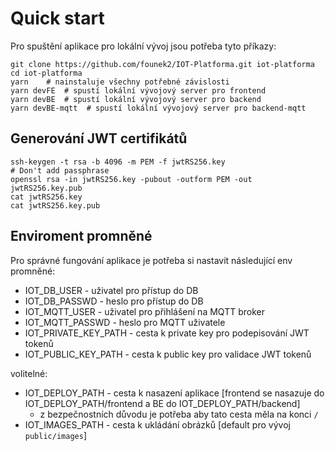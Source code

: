 # Quick start

Pro spuštění aplikace pro lokální vývoj jsou potřeba tyto příkazy:
```
git clone https://github.com/founek2/IOT-Platforma.git iot-platforma
cd iot-platforma
yarn    # nainstaluje všechny potřebné závislosti
yarn devFE  # spustí lokální vývojový server pro frontend
yarn devBE  # spustí lokální vývojový server pro backend
yarn devBE-mqtt  # spustí lokální vývojový server pro backend-mqtt
```

## Generování JWT certifikátů
```
ssh-keygen -t rsa -b 4096 -m PEM -f jwtRS256.key
# Don't add passphrase
openssl rsa -in jwtRS256.key -pubout -outform PEM -out jwtRS256.key.pub
cat jwtRS256.key
cat jwtRS256.key.pub
```

## Enviroment promněné
Pro správné fungování aplikace je potřeba si nastavit následující env promněné:

* IOT_DB_USER - uživatel pro přístup do DB
* IOT_DB_PASSWD - heslo pro přístup do DB
* IOT_MQTT_USER - uživatel pro přihlášení na MQTT broker
* IOT_MQTT_PASSWD - heslo pro MQTT uživatele
* IOT_PRIVATE_KEY_PATH - cesta k private key pro podepisování JWT tokenů
* IOT_PUBLIC_KEY_PATH - cesta k public key pro validace JWT tokenů

volitelné:
* IOT_DEPLOY_PATH - cesta k nasazení aplikace [frontend se nasazuje do IOT_DEPLOY_PATH/frontend a BE do IOT_DEPLOY_PATH/backend]
    * z bezpečnostních důvodu je potřeba aby tato cesta měla na konci `/`
* IOT_IMAGES_PATH - cesta k ukládání obrázků [default pro vývoj `public/images`]
